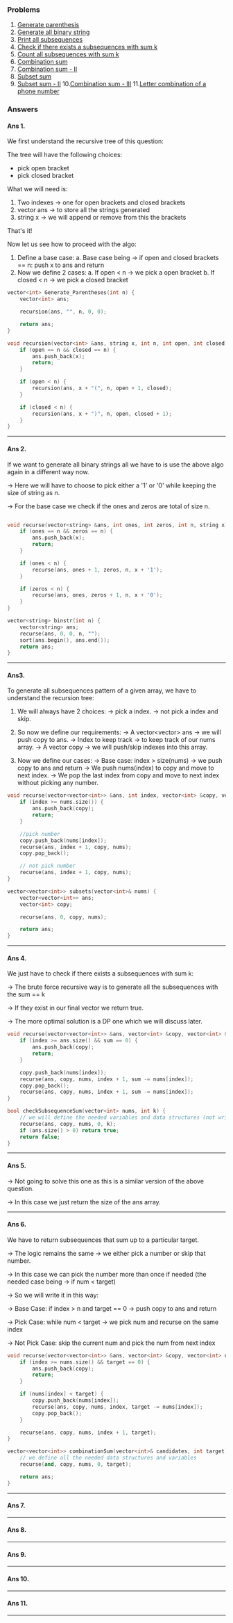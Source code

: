 ### Problems

1. [Generate parenthesis](#ans-1)
2. [Generate all binary string](#ans-2)
3. [Print all subsequences](#ans-3)
4. [Check if there exists a subsequences with sum k](#ans-4)
5. [Count all subsequences with sum k](#ans-5)
6. [Combination sum](#ans-6)
7. [Combination sum - II](#ans-7)
8. [Subset sum](#ans-8)
9. [Subset sum - II](#ans-9) 10.[Combination sum - III](#ans-10) 11.[Letter combination of a phone number](#ans-11)

### Answers

#### Ans 1.

We first understand the recursive tree of this question:

The tree will have the following choices:

- pick open bracket
- pick closed bracket

What we will need is:

1. Two indexes -> one for open brackets and closed brackets
2. vector<int> ans -> to store all the strings generated
3. string x -> we will append or remove from this the brackets

That's it!

Now let us see how to proceed with the algo:

1. Define a base case:
   a. Base case being -> if open and closed brackets == n: push x to ans and return
2. Now we define 2 cases:
   a. If open < n -> we pick a open bracket
   b. If closed < n -> we pick a closed bracket

```cpp
vector<int> Generate_Parentheses(int n) {
    vector<int> ans;

    recursion(ans, "", n, 0, 0);

    return ans;
}

void recursion(vector<int> &ans, string x, int n, int open, int closed) {
    if (open == n && closed == n) {
        ans.push_back(x);
        return;
    }

    if (open < n) {
        recursion(ans, x + "(", n, open + 1, closed);
    }

    if (closed < n) {
        recursion(ans, x + ")", n, open, closed + 1);
    }
}

```

---

#### Ans 2.

If we want to generate all binary strings all we have to is use the above algo again in a different way now.

-> Here we will have to choose to pick either a '1' or '0' while keeping the size of string as n.

-> For the base case we check if the ones and zeros are total of size n.

```cpp

void recurse(vector<string> &ans, int ones, int zeros, int n, string x) {
    if (ones == n && zeros == n) {
        ans.push_back(x);
        return;
    }

    if (ones < n) {
        recurse(ans, ones + 1, zeros, n, x + '1');
    }

    if (zeros < n) {
        recurse(ans, ones, zeros + 1, n, x + '0');
    }
}

vector<string> binstr(int n) {
    vector<string> ans;
    recurse(ans, 0, 0, n, "");
    sort(ans.begin(), ans.end());
    return ans;
}

```

---

#### Ans3.

To generate all subsequences pattern of a given array, we have to understand the recursion tree:

1. We will always have 2 choices:
   -> pick a index.
   -> not pick a index and skip.

2. So now we define our requirements:
   -> A vector<vector<int>> ans -> we will push copy to ans.
   -> Index to keep track -> to keep track of our nums array.
   -> A vector<int> copy -> we will push/skip indexes into this array.

3. Now we define our cases:
   -> Base case: index > size(nums) -> we push copy to ans and return
   -> We push nums(index) to copy and move to next index.
   -> We pop the last index from copy and move to next index without picking any number.

```cpp
void recurse(vector<vector<int>> &ans, int index, vector<int> &copy, vector<int> nums) {
    if (index >= nums.size()) {
        ans.push_back(copy);
        return;
    }

    //pick number
    copy.push_back(nums[index]);
    recurse(ans, index + 1, copy, nums);
    copy.pop_back();

    // not pick number
    recurse(ans, index + 1, copy, nums);
}

vector<vector<int>> subsets(vector<int>& nums) {
    vector<vector<int>> ans;
    vector<int> copy;

    recurse(ans, 0, copy, nums);

    return ans;
}
```

---

#### Ans 4.

We just have to check if there exists a subsequences with sum k:

-> The brute force recursive way is to generate all the subsequences with the sum == k

-> If they exist in our final vector<vector> we return true.

-> The more optimal solution is a DP one which we will discuss later.

```cpp
void recurse(vector<vector<int>> &ans, vector<int> &copy, vector<int> &nums, int index, int sum) {
    if (index >= ans.size() && sum == 0) {
        ans.push_back(copy);
        return;
    }

    copy.push_back(nums[index]);
    recurse(ans, copy, nums, index + 1, sum -= nums[index]);
    copy.pop_back();
    recurse(ans, copy, nums, index + 1, sum -= nums[index]);
}

bool checkSubsequenceSum(vector<int> nums, int k) {
    // we will define the needed variables and data structures (not writing them for brevity)
    recurse(ans, copy, nums, 0, k);
    if (ans.size() > 0) return true;
    return false;
}

```

---

#### Ans 5.

-> Not going to solve this one as this is a similar version of the above question.

-> In this case we just return the size of the ans array.

---

#### Ans 6.

We have to return subsequences that sum up to a particular target.

-> The logic remains the same -> we either pick a number or skip that number.

-> In this case we can pick the number more than once if needed (the needed case being -> if num < target)

-> So we will write it in this way:

-> Base Case: if index > n and target == 0 -> push copy to ans and return

-> Pick Case: while num < target -> we pick num and recurse on the same index

-> Not Pick Case: skip the current num and pick the num from next index

```cpp
void recurse(vector<vector<int>> &ans, vector<int> &copy, vector<int> nums, int index, int target) {
    if (index >= nums.size() && target == 0) {
        ans.push_back(copy);
        return;
    }

    if (nums[index] < target) {
        copy.push_back(nums[index]);
        recurse(ans, copy, nums, index, target -= nums[index]);
        copy.pop_back();
    }

    recurse(ans, copy, nums, index + 1, target);
}

vector<vector<int>> combinationSum(vector<int>& candidates, int target) {
    // we define all the needed data structures and variables
    recurse(and, copy, nums, 0, target);

    return ans;
}


```

---

#### Ans 7.

---

#### Ans 8.

---

#### Ans 9.

---

#### Ans 10.

---

#### Ans 11.

---
